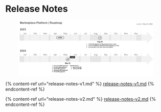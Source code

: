 # Release Notes

<figure><img src="../../.gitbook/assets/image.png" alt=""><figcaption></figcaption></figure>

{% content-ref url="release-notes-v1.md" %}
[release-notes-v1.md](release-notes-v1.md)
{% endcontent-ref %}

{% content-ref url="release-notes-v2.md" %}
[release-notes-v2.md](release-notes-v2.md)
{% endcontent-ref %}

